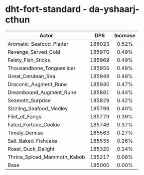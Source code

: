 # dht-fort-standard - da-yshaarj-cthun
| Actor | DPS | Increase |
|---|:---:|:---:|
|Aromatic_Seafood_Platter|186023|0.52%|
|Revenge_Served_Cold|185970|0.49%|
|Feisty_Fish_Sticks|185969|0.49%|
|Thousandbone_Tongueslicer|185956|0.48%|
|Great_Cerulean_Sea|185948|0.48%|
|Draconic_Augment_Rune|185930|0.47%|
|Dreambound_Augment_Rune|185881|0.44%|
|Seamoth_Surprise|185829|0.42%|
|Sizzling_Seafood_Medley|185799|0.40%|
|Filet_of_Fangs|185779|0.39%|
|Fated_Fortune_Cookie|185746|0.37%|
|Timely_Demise|185563|0.27%|
|Salt_Baked_Fishcake|185535|0.26%|
|Roast_Duck_Delight|185320|0.14%|
|Thrice_Spiced_Mammoth_Kabob|185217|0.08%|
|Base|185060|0.00%|

